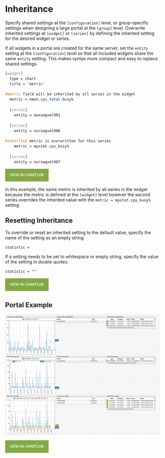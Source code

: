# Inheritance

Specify shared settings at the `[configuration]` level, or group-specific settings when designing a large portal at the `[group]` level. Overwrite inherited settings at `[widget]` or `[series]` by defining the inherited setting for the desired widget or series.

If all widgets in a portal are created for the same server, set the `entity` setting at the `[configuration]` level so that all included widgets share the same `entity` setting. This makes syntax more compact and easy to replace shared settings.

```css
[widget]
  type = chart
  title = 'metric'
  
#metric field will be inherited by all series in the widget
  metric = nmon.cpu_total.busy%

  [series]
    entity = awsswgvml001

  [series]
    entity = nurswgvml006

#inherited metric is overwritten for this series
    metric = mpstat.cpu_busy%

  [series]
    entity = nurswgvml007
```

[![](../images/button.png)](https://apps.axibase.com/chartlab/3230deb6/2/)

In this example, the same metric is inherited by all series in the widget because the metric is defined at the `[widget]` level however the second series overrides the inherited value with the `metric = mpstat.cpu_busy%` setting.

## Resetting Inheritance

To override or reset an inherited setting to the default value, specify the name of the setting as an empty string:

```css
statistic =
```

If a setting needs to be set to whitespace or empty string, specify the value of the setting in double quotes:

```css
statistic = ""
```

[![](../images/button.png)](https://apps.axibase.com/chartlab/061b5af1)

## Portal Example

![](../images/inheritance-portal.png)

[![](../images/button.png)](https://apps.axibase.com/chartlab/f137e7d8)